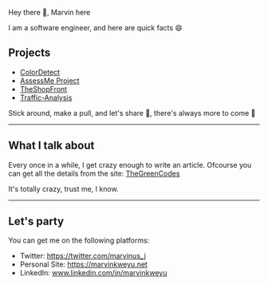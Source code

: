 Hey there :wave:, Marvin here

I am a software engineer, and here are quick facts :smile:

## Projects

 - [ColorDetect](https://colordetect.readthedocs.io/en/latest/colordetect.html)
 - [AssessMe Project](https://assessme-project.herokuapp.com/)
 - [TheShopFront](https://theshopfront.vercel.app/)
 - [Traffic-Analysis](https://traffic-analysis-display.herokuapp.com/?item_for_compare=Year)
 
 Stick around, make a pull, and let's share :rocket:, there's always more to come :construction_worker:
 
 ------
 
 ## What I talk about
 
 Every once in a while, I get crazy enough to write an article. Ofcourse you can get all the details from the site: 
 [TheGreenCodes](https://thegreencodes.com/)
 
 It's totally crazy, trust me, I know.
 
 -----
 
 ## Let's party
 
 You can get me on the following platforms:
 
 - Twitter: https://twitter.com/marvinus_j
 - Personal Site: https://marvinkweyu.net
 - LinkedIn: www.linkedin.com/in/marvinkweyu
 
